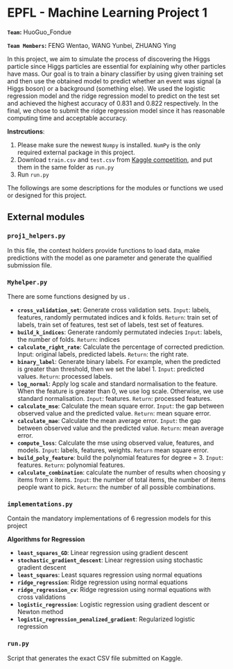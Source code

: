 # EPFL - Machine Learning Project 1 

**`Team`:** HuoGuo_Fondue

**`Team Members`:** FENG Wentao, WANG Yunbei, ZHUANG Ying

In this project, we aim to simulate the process of discovering the Higgs particle since Higgs particles are essential for explaining why other particles have mass. Our goal is to train a binary classifier by using given training set and then use the obtained model to predict whether an event was signal (a Higgs boson) or a background (something else). We used the logistic regression model and the ridge regression model to predict on the test set and achieved the highest accuracy of 0.831 and 0.822 respectively. In the final, we chose to submit the ridge regression model since it has reasonable computing time and acceptable accuracy.

**Instrcutions**:
1. Please make sure the newest `Numpy` is installed. `NumPy` is the only required external package in this project.
2. Download `train.csv` and `test.csv` from [Kaggle competition](https://www.kaggle.com/c/epfml18-higgs/data), and put them in the same folder as `run.py`
3. Run `run.py`



The followings are some descriptions for the modules or functions we used or designed for this project.


## External modules
### `proj1_helpers.py`
In this file, the contest holders provide functions to load data, make predictions with the model as one parameter and generate the qualified submission file.

### `Myhelper.py`
There are some functions designed by us  .
- **`cross_validation_set`**: Generate cross validation sets. `Input`: labels, features, randomly permutated indices and k folds. `Return`: train set of labels, train set of features, test set of labels, test set of features.
- **`build_k_indices`**: Generate randomly permutated indecies  `Input`: labels, the number of folds. `Return`: indices
- **`calculate_right_rate`**: Calculate the percentage of corrected prediction. Input: original labels, predicted labels. `Return`: the right rate.
- **`binary_label`**: Generate binary labels. For example, when the predicted is greater than threshold, then we set the label 1. `Input`: predicted values. `Return`: processed labels.
- **`log_normal`**: Apply log scale and standard normalisation to the feature. When the feature is greater than 0, we use log scale. Otherwise, we use standard normalisation. `Input`: features. `Return`: processed features.
- **`calculate_mse`**: Calculate the mean square error. `Input`: the gap between observed value and the predicted value. `Return`: mean square error.
- **`calculate_mae`**: Calculate the mean average error. `Input`: the gap between observed value and the predicted value. `Return`: mean average error.
- **`compute_loss`**: Calculate the mse using observed value, features, and models. `Input`: labels, features, weights. `Return` mean square error.
- **`build_poly_feature`**: build the polynomial features for degree = 3. `Input`: features. `Return`: polynomial features.
- **`calculate_combination`**: calculate the number of results when choosing y items from x items. `Input`: the number of total items, the number of items people want to pick. `Return`: the number of all possible combinations.

### `implementations.py`
Contain the mandatory implementations of  6 regression models for this project

**Algorithms for Regression**
- **`least_squares_GD`**: Linear regression using gradient descent
- **`stochastic_gradient_descent`**: Linear regression using stochastic gradient descent
- **`least_squares`**: Least squares regression using normal equations
- **`ridge_regression`**: Ridge regression using normal equations
- **`ridge_regression_cv`**: Ridge regression using normal equations with cross validations
- **`logistic_regression`**: Logistic regression using gradient descent or Newton method 
- **`logistic_regression_penalized_gradient`**: Regularized logistic regression

### `run.py`
Script that generates the exact CSV file submitted on Kaggle.






